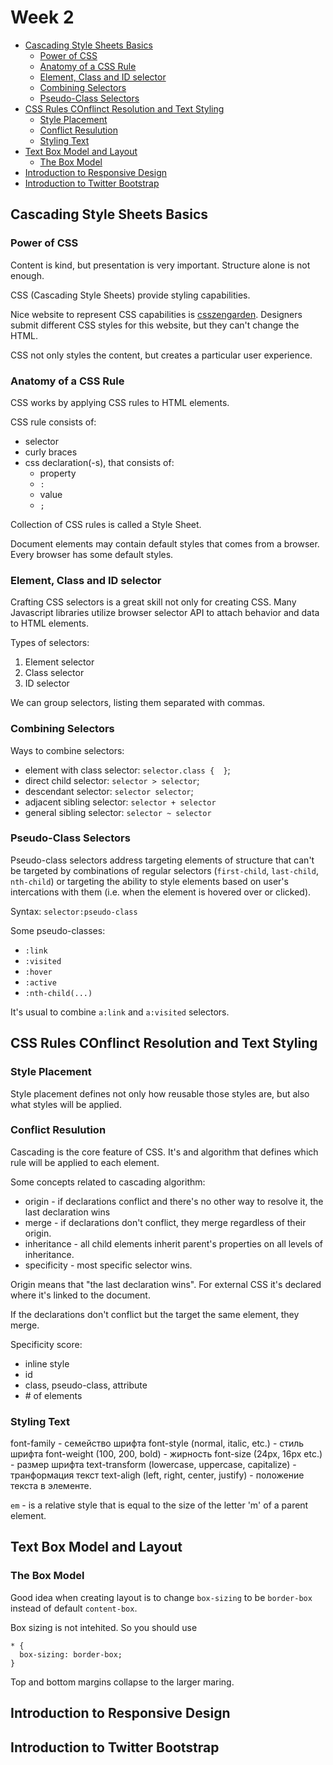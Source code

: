 # Week 2

- [Cascading Style Sheets Basics](#cascading-style-sheets-basics)
  - [Power of CSS](#power-of-css)
  - [Anatomy of a CSS Rule](#anatomy-of-a-css-rule)
  - [Element, Class and ID selector](#element-class-and-id-selector)
  - [Combining Selectors](#combining-selectors)
  - [Pseudo-Class Selectors](#pseudo-class-selectors)
- [CSS Rules COnflinct Resolution and Text Styling](#css-rules-conflinct-resolution-and-text-styling)
  - [Style Placement](#style-placement)
  - [Conflict Resulution](#conflict-resulution)
  - [Styling Text](#styling-text)
- [Text Box Model and Layout](#text-box-model-and-layout)
  - [The Box Model](#the-box-model)
- [Introduction to Responsive Design](#introduction-to-responsive-design)
- [Introduction to Twitter Bootstrap](#introduction-to-twitter-bootstrap)

## Cascading Style Sheets Basics

### Power of CSS

Content is kind, but presentation is very important. Structure alone is not enough.

CSS (Cascading Style Sheets) provide styling capabilities.

Nice website to represent CSS capabilities is [csszengarden](http://csszengarden.com). Designers submit different CSS styles for this website, but they can't change the HTML.

CSS not only styles the content, but creates a particular user experience.

### Anatomy of a CSS Rule

CSS works by applying CSS rules to HTML elements.

CSS rule consists of:

- selector
- curly braces
- css declaration(-s), that consists of:
  - property
  - `:`
  - value
  - `;`

Collection of CSS rules is called a Style Sheet.

Document elements may contain default styles that comes from a browser. Every browser has some default styles.

### Element, Class and ID selector

Crafting CSS selectors is a great skill not only for creating CSS. Many Javascript libraries utilize browser selector API to attach behavior and data to HTML elements.

Types of selectors:

1. Element selector
2. Class selector
3. ID selector

We can group selectors, listing them separated with commas.

### Combining Selectors

Ways to combine selectors:

- element with class selector: `selector.class {  }`;
- direct child selector: `selector > selector`;
- descendant selector: `selector selector`;
- adjacent sibling selector: `selector + selector`
- general sibling selector: `selector ~ selector`

### Pseudo-Class Selectors

Pseudo-class selectors address targeting elements of structure that can't be targeted by combinations of regular selectors (`first-child`, `last-child`, `nth-child`) or targeting the ability to style elements based on user's intercations with them (i.e. when the element is hovered over or clicked).

Syntax: `selector:pseudo-class`

Some pseudo-classes:

- `:link`
- `:visited`
- `:hover`
- `:active`
- `:nth-child(...)`

It's usual to combine `a:link` and `a:visited` selectors.

## CSS Rules COnflinct Resolution and Text Styling

### Style Placement

Style placement defines not only how reusable those styles are, but also what styles will be applied.

### Conflict Resulution

Cascading is the core feature of CSS. It's and algorithm that defines which rule will be applied to each element.

Some concepts related to cascading algorithm:

- origin - if declarations conflict and there's no  other way to resolve it, the last declaration wins
- merge - if declarations don't conflict, they merge regardless of their origin.  
- inheritance - all child elements inherit parent's properties on all levels of inheritance. 
- specificity - most specific selector wins.

Origin means that "the last declaration wins". For external CSS it's declared where it's linked to the document.

If the declarations don't conflict but the target the same element, they merge.

Specificity score:

- inline style
- id
- class, pseudo-class, attribute
- \# of elements

### Styling Text

font-family - семейство шрифта
font-style (normal, italic, etc.) - стиль шрифта
font-weight (100, 200, bold) - жирность
font-size (24px, 16px etc.) - размер шрифта
text-transform (lowercase, uppercase, capitalize) - транформация текст
text-aligh (left, right, center, justify) - положение текста в элементе.

`em` - is a relative style that is equal to the size of the letter 'm' of a parent element.

## Text Box Model and Layout

### The Box Model

Good idea when creating layout is to change `box-sizing` to be `border-box` instead of default `content-box`.

Box sizing is not intehited. So you should use

    * {
      box-sizing: border-box; 
    }

Top and bottom margins collapse to the larger maring.

## Introduction to Responsive Design

## Introduction to Twitter Bootstrap
